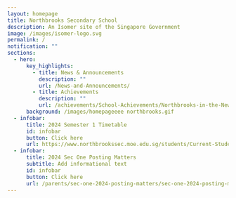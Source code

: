 ```yaml
---
layout: homepage
title: Northbrooks Secondary School
description: An Isomer site of the Singapore Government
image: /images/isomer-logo.svg
permalink: /
notification: ""
sections:
  - hero:
      key_highlights:
        - title: News & Announcements
          description: ""
          url: /News-and-Announcements/
        - title: Achievements
          description: ""
          url: /achievements/School-Achievements/Northbrooks-in-the-News-2020-2021/
      background: /images/homepageeee northbrooks.gif
  - infobar:
      title: 2024 Semester 1 Timetable
      id: infobar
      button: Click here
      url: https://www.northbrookssec.moe.edu.sg/students/Current-Students/School-Timetable/
  - infobar:
      title: 2024 Sec One Posting Matters
      subtitle: Add informational text
      id: infobar
      button: Click here
      url: /parents/sec-one-2024-posting-matters/sec-one-2024-posting-matters/
---
```

